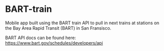 # BART-train
Mobile app built using the BART train API to pull in next trains at stations on the Bay Area Rapid Transit (BART) in San Fransisco.

BART API docs can be found here: https://www.bart.gov/schedules/developers/api


